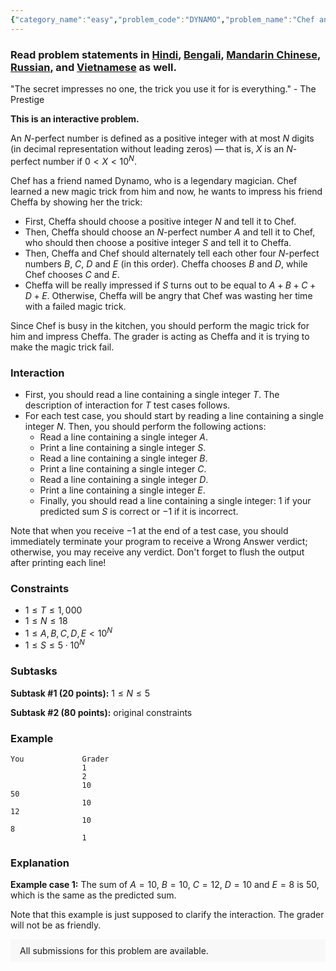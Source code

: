 ```yaml
---
{"category_name":"easy","problem_code":"DYNAMO","problem_name":"Chef and Dynamo","problemComponents":{"constraints":"","constraintsState":false,"subtasks":"","subtasksState":false,"inputFormat":"","inputFormatState":false,"outputFormat":"","outputFormatState":false,"sampleTestCases":{}},"video_editorial_url":"","languages_supported":{"0":"CPP14","1":"C","2":"JAVA","3":"PYTH 3.6","4":"PYTH","5":"PYP3","6":"CS2","7":"ADA","8":"PYPY","9":"TEXT","10":"PAS fpc","11":"NODEJS","12":"RUBY","13":"PHP","14":"GO","15":"HASK","16":"TCL","17":"PERL","18":"SCALA","19":"LUA","20":"kotlin","21":"BASH","22":"JS","23":"LISP sbcl","24":"rust","25":"PAS gpc","26":"BF","27":"CLOJ","28":"R","29":"D","30":"CAML","31":"FORT","32":"ASM","33":"swift","34":"FS","35":"WSPC","36":"LISP clisp","37":"SQL","38":"SCM guile","39":"PERL6","40":"ERL","41":"CLPS","42":"ICK","43":"NICE","44":"PRLG","45":"ICON","46":"COB","47":"SCM chicken","48":"PIKE","49":"SCM qobi","50":"ST","51":"NEM"},"max_timelimit":1,"source_sizelimit":50000,"problem_author":"amit_dwivedi","problem_tester":null,"date_added":"9-08-2019","tags":{"0":"amit_dwivedi","1":"amit_dwivedi","2":"interactive","3":"jan20","4":"simple","5":"vijju123"},"problem_difficulty_level":"Simple","best_tag":"","editorial_url":"https://discuss.codechef.com/problems/DYNAMO","time":{"view_start_date":1578907800,"submit_start_date":1578907800,"visible_start_date":1578907800,"end_date":1735669800},"is_direct_submittable":false,"problemDiscussURL":"https://discuss.codechef.com/search?q=DYNAMO","is_proctored":false,"visitedContests":{},"layout":"problem"}
---
```

### Read problem statements in [Hindi](https://www.codechef.com/download/translated/JAN20/hindi/DYNAMO.pdf), [Bengali](https://www.codechef.com/download/translated/JAN20/bengali/DYNAMO.pdf), [Mandarin Chinese](https://www.codechef.com/download/translated/JAN20/mandarin/DYNAMO.pdf), [Russian](https://www.codechef.com/download/translated/JAN20/russian/DYNAMO.pdf), and [Vietnamese](https://www.codechef.com/download/translated/JAN20/vietnamese/DYNAMO.pdf) as well.

"The secret impresses no one, the trick you use it for is everything." - The Prestige

**This is an interactive problem.**

An $N$-perfect number is defined as a positive integer with at most $N$ digits (in decimal representation without leading zeros) ― that is, $X$ is an $N$-perfect number if $0 \lt X \lt 10^N$.

Chef has a friend named Dynamo, who is a legendary magician. Chef learned a new magic trick from him and now, he wants to impress his friend Cheffa by showing her the trick:
- First, Cheffa should choose a positive integer $N$ and tell it to Chef.
- Then, Cheffa should choose an $N$-perfect number $A$ and tell it to Chef, who should then choose a positive integer $S$ and tell it to Cheffa.
- Then, Cheffa and Chef should alternately tell each other four $N$-perfect numbers $B$, $C$, $D$ and $E$ (in this order). Cheffa chooses $B$ and $D$, while Chef chooses $C$ and $E$.
- Cheffa will be really impressed if $S$ turns out to be equal to $A+B+C+D+E$. Otherwise, Cheffa will be angry that Chef was wasting her time with a failed magic trick.

Since Chef is busy in the kitchen, you should perform the magic trick for him and impress Cheffa. The grader is acting as Cheffa and it is trying to make the magic trick fail.

### Interaction
- First, you should read a line containing a single integer $T$. The description of interaction for $T$ test cases follows.
- For each test case, you should start by reading a line containing a single integer $N$. Then, you should perform the following actions:
    - Read a line containing a single integer $A$.
    - Print a line containing a single integer $S$.
    - Read a line containing a single integer $B$.
    - Print a line containing a single integer $C$.
    - Read a line containing a single integer $D$.
    - Print a line containing a single integer $E$.
    - Finally, you should read a line containing a single integer: $1$ if your predicted sum $S$ is correct or $-1$ if it is incorrect.

Note that when you receive $-1$ at the end of a test case, you should immediately terminate your program to receive a Wrong Answer verdict; otherwise, you may receive any verdict. Don't forget to flush the output after printing each line!

### Constraints
- $1 \le T \le 1,000$
- $1 \le N \le 18$
- $1 \le A, B, C, D, E \lt 10^N$
- $1 \le S \le 5 \cdot 10^N$

### Subtasks
**Subtask #1 (20 points):** $1 \le N \le 5$

**Subtask #2 (80 points):** original constraints

### Example
```
You             Grader
                1
                2
                10
50
                10
12
                10
8
                1
```

### Explanation
**Example case 1:** The sum of $A=10$, $B=10$, $C=12$, $D=10$ and $E=8$ is $50$, which is the same as the predicted sum.

Note that this example is just supposed to clarify the interaction. The grader will not be as friendly.

<aside style='background: #f8f8f8;padding: 10px 15px;'><div>All submissions for this problem are available.</div></aside>